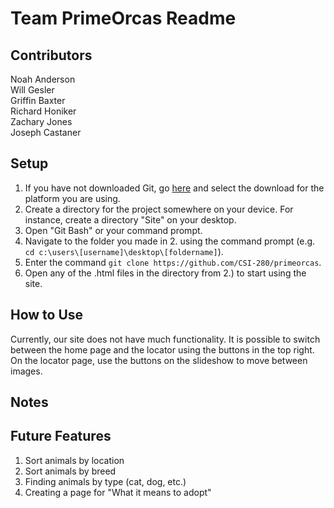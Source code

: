 Team PrimeOrcas Readme    
=======

Contributors    
-----------
Noah Anderson  
Will Gesler  
Griffin Baxter    
Richard Honiker    
Zachary Jones    
Joseph Castaner    
    
Setup    
-----------
1. If you have not downloaded Git, go [here](https://git-scm.com/downloads) and select the download for the platform you are using.    
2. Create a directory for the project somewhere on your device. For instance, create a directory "Site" on your desktop.    
3. Open "Git Bash" or your command prompt.    
4. Navigate to the folder you made in 2. using the command prompt (e.g. `cd c:\users\[username]\desktop\[foldername]`).  
5. Enter the command `git clone https://github.com/CSI-280/primeorcas`.  
6. Open any of the .html files in the directory from 2.) to start using the site.  
    
How to Use    
-----------
Currently, our site does not have much functionality. It is possible to switch between the home page and the locator using the buttons in the top right. On the locator page, use the buttons on the slideshow to move between images.
    
Notes    
-----------

Future Features 
-----------
1. Sort animals by location    
2. Sort animals by breed   
3. Finding animals by type (cat, dog, etc.)    
4. Creating a page for "What it means to adopt"    
